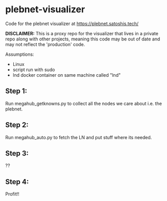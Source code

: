 # plebnet-visualizer
Code for the plebnet visualizer at https://plebnet.satoshis.tech/

**DISCLAIMER:** This is a proxy repo for the visualizer that lives in a private repo along with other projects, meaning this code may be out of date and may not reflect the 'production' code. 

Assumptions:
+ Linux
+ script run with sudo
+ lnd docker container on same machine called "lnd"

## Step 1:
Run megahub_getknowns.py to collect all the nodes we care about i.e. the plebnet.
## Step 2:
Run megahub_auto.py to fetch the LN and put stuff where its needed.
## Step 3:
??
## Step 4:
Profit!!

